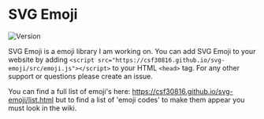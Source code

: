 # SVG Emoji
![Version](https://img.shields.io/badge/version-1.0.2-yellow.svg)

SVG Emoji is a emoji library I am working on. You can add SVG Emoji to your website by adding ```<script src="https://csf30816.github.io/svg-emoji/src/emoji.js"></script>``` to your HTML `<head>` tag. For any other support or questions please create an issue.

You can find a full list of emoji's here: https://csf30816.github.io/svg-emoji/list.html but to find a list of 'emoji codes' to make them appear you must look in the wiki.
